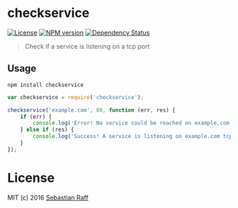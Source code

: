 # checkservice

[![License][mit-badge]][mit-url]
[![NPM version](https://badge.fury.io/js/checkservice.svg)](http://badge.fury.io/js/checkservice)
[![Dependency Status](https://img.shields.io/gemnasium/hobbyquaker/checkservice.svg?maxAge=2592000)](https://gemnasium.com/github.com/hobbyquaker/checkservice)

> Check if a service is listening on a tcp port

## Usage

```npm install checkservice```

```Javascript
var checkservice = require('checkservice');

checkservice('example.com', 80, function (err, res) {
    if (err) {
        console.log('Error! No service could be reached on example.com tcp port 80', err)
    } else if (res) {
        console.log('Success! A service is listening on example.com tcp port 80');
    }
});
```

# License

MIT (c) 2016 [Sebastian Raff](https://github.com/hobbyquaker)

[mit-badge]: https://img.shields.io/badge/License-MIT-blue.svg?style=flat
[mit-url]: LICENSE

